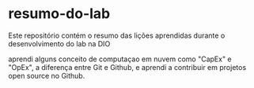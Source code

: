 # resumo-do-lab
Este repositório contém o resumo das lições aprendidas durante o desenvolvimento do lab na DIO

aprendi alguns conceito de computaçao em nuvem como "CapEx" e "OpEx", a diferença entre Git e Github, e aprendi a contribuir em projetos open source no Github.
